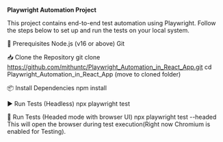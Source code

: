 **Playwright Automation Project**

This project contains end-to-end test automation using Playwright. Follow the steps below to set up and run the tests on your local system.

🔧 Prerequisites
Node.js (v16 or above)
Git

📥 Clone the Repository
git clone https://github.com/mithuntc/Playwright_Automation_in_React_App.git
cd Playwright_Automation_in_React_App (move to cloned folder)

📦 Install Dependencies
npm install

▶️ Run Tests (Headless)
npx playwright test

🧪 Run Tests (Headed mode with browser UI)
npx playwright test --headed
This will open the browser during test execution(Right now Chromium is enabled for Testing).


